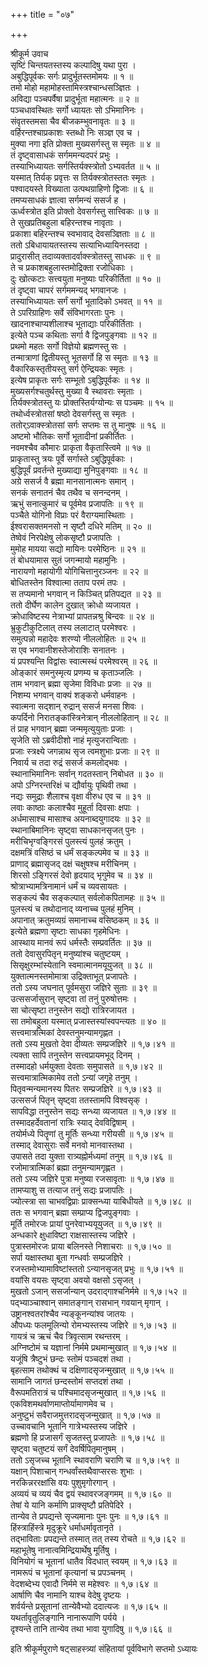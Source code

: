 +++
title = "०७"

+++

श्रीकूर्म उवाच  
सृष्टिं चिन्तयतस्तस्य कल्पादिषु यथा पुरा ।  
अबुद्धिपूर्वकः सर्गः प्रादुर्भूतस्तमोमयः ॥ १ ॥  
तमो मोहो महामोहस्तामिस्त्रश्चान्धसञ्ज्ञितः ।  
अविद्या पञ्चपर्वैषा प्रादुर्भूता महात्मनः ॥ २ ॥  
पञ्चधावस्थितः सर्गो ध्यायतः सो ऽभिमानिनः ।  
संवृतस्तमसा चैव बीजकम्भुवनावृतः ॥ ३ ॥  
वर्हिरन्तश्चाप्रकाशः स्तब्धो निः सञ्ज्ञ एव च ।  
मुक्या नगा इति प्रोक्ता मुख्यसर्गस्तु स स्मृतः ॥ ४ ॥  
तं दृष्ट्वासाधकं सर्गममन्यदपरं प्रभुः ।  
तस्याभिध्यायतः सर्गस्तिर्यक्स्त्रोतो ऽभ्यवर्तत ॥ ५ ॥  
यस्मात् तिर्यक् प्रवृत्तः स तिर्यक्स्त्रोतस्ततः स्मृतः ।  
पश्वादयस्ते विख्याता उत्पथग्राहिणो द्विजाः ॥ ६ ॥  
तमप्यसाधकं ज्ञात्वा सर्गमन्यं ससर्ज ह ।  
ऊर्ध्वस्त्रोत इति प्रोक्तो देवसर्गस्तु सात्त्विकः ॥ ७ ॥  
ते सुखप्रतिबहुला बहिरन्तश्च नावृताः ।  
प्रकाशा बहिरन्तश्च स्वभावाद् देवसञ्ज्ञिताः ॥ ८ ॥  
ततो ऽबिधायायतस्तस्य सत्याभिध्यायिनस्तदा ।  
प्रादुरासीत् तदाव्यक्तादर्वाक्स्त्रोतस्तु साधकः ॥ ९ ॥  
ते च प्रकाशबहुलास्तमोद्रिक्ता रजोधिकाः ।  
दुः खोत्कटाः सत्त्वयुता मनुष्याः परिकीर्तिता ॥ १० ॥  
तं दृष्ट्वा चापरं सर्गममन्यद् भगवानजः ।  
तस्याभिध्यायतः सर्गं सर्गो भूतादिको ऽभवत् ॥ ११ ॥  
ते ऽपरिग्राहिणः सर्वे संविभागरताः पुनः ।  
खादनाश्चाप्यशीलाश्च भूताद्याः परिकीर्तिताः ।  
इत्येते पञ्च कथिताः सर्गा वै द्विजपुङ्गवाः ॥ १२ ॥  
प्रथमो महतः सर्गो विज्ञेयो ब्रह्मणस्तु सः ।  
तन्मात्राणां द्वितीयस्तु भूतसर्गो हि स स्मृतः ॥ १३ ॥  
वैकारिकस्तृतीयस्तु सर्ग ऐन्द्रियकः स्मृतः ।  
इत्येष प्राकृतः सर्गः सम्भूतो ऽबुद्धिपूर्वकः ॥ १४ ॥  
मुख्यसर्गश्चतुर्थस्तु मुख्या वै स्थावराः स्मृताः ।  
तिर्यक्स्त्रोतस्तु यः प्रोक्तस्तिर्यग्योन्यः स पञ्चमः ॥ १५ ॥  
तथोर्ध्वस्त्रोतसां षष्ठो देवसर्गस्तु स स्मृतः ।  
ततोर्ऽवाक्स्त्रोतसां सर्गः सप्तमः स तु मानुषः ॥ १६ ॥  
अष्टमो भौतिकः सर्गो भूतादीनां प्रकीर्तितः ।  
नवमश्चैव कौमारः प्राकृता वैकृतास्त्विमे ॥ १७ ॥  
प्राकृतास्तु त्रयः पूर्वे सर्गास्ते ऽबुद्धिपूर्वकाः ।  
बुद्धिपूर्वं प्रवर्तन्ते मुख्याद्या मुनिपुङ्गवाः ॥ १८ ॥  
अग्रे ससर्ज वै ब्रह्मा मानसानात्मनः समान् ।  
सनकं सनातनं चैव तथैव च सनन्दनम् ।  
ऋभुं सनात्कुमारं च पूर्वमेव प्रजापतिः ॥ १९ ॥  
पञ्चैते योगिनो विप्राः परं वैराग्यमास्थिताः ।  
ईश्वरासक्तमनसो न सृष्टौ दधिरे मतिम् ॥ २० ॥  
तेष्वेवं निरपेक्षेषु लोकसृष्टौ प्रजापतिः ।  
मुमोह मायया सद्यो मायिनः परमेष्ठिनः ॥ २१ ॥  
तं बोधयामास सुतं जगन्मायो महामुनिः ।  
नारायणो महायोगी योगिचित्तानुरञ्जनः ॥ २२ ॥  
बोधितस्तेन विश्वात्मा तताप परमं तपः ।  
स तप्यमानो भगवान् न किञ्चित् प्रतिपद्यत ॥ २३ ॥  
ततो दीर्घेण कालेन दुखात् क्रोधो व्यजायत ।  
क्रोधाविष्टस्य नेत्राभ्यां प्रापतन्नश्रु बिन्दवः ॥ २४ ॥  
भ्रुकुटीकुटिलात् तस्य ललाटात् परमेश्वरः ।  
समुत्पन्नो महादेवः शरण्यो नीललोहितः ॥ २५ ॥  
स एव भगवानीशस्तेजोराशिः सनातनः ।  
यं प्रपश्यन्ति विद्वांसः स्वात्मस्थं परमेश्वरम् ॥ २६ ॥  
ओङ्कारं समनुस्मृत्य प्रणम्य च कृताञ्जलिः ।  
ताम भगवान् ब्रह्मा सृजेमा विविधाः प्रजाः ॥ २७ ॥  
निशम्य भगवान् वाक्यं शङ्करो धर्मवाहनः ।  
स्वात्मना सद्शान् रुद्रान् ससर्ज मनसा शिवः ।  
कपर्दिनो निरातङ्कांस्त्रिनेत्रान् नीललोहितान् ॥ २८ ॥  
तं प्राह भगवान् ब्रह्मा जन्ममृत्युयुताः प्रजाः ।  
सृजेति सो ऽब्रवीदीशो नाहं मृत्युजरान्विताः ।  
प्रजाः स्त्रक्ष्ये जगन्नाथ सृज त्वमशुभाः प्रजाः ॥ २९ ॥  
निवार्य च तदा रुद्रं ससर्ज कमलोद्भवः ।  
स्थानाभिमानिनः सर्वान् गदतस्तान् निबोधत ॥ ३० ॥  
अपो ऽग्निरन्तरिक्षं च द्यौर्वायुः पृथिवी तथा ।  
नद्यः समुद्राः शैलाश्च वृक्षा वीरुध एव च ॥ ३१ ॥  
लवाः काष्ठाः कलाश्चैव मुहूर्ता दिवसाः क्षपाः ।  
अर्धमासाश्च मासाश्च अयनाब्दयुगादयः ॥ ३२ ॥  
स्थानाबिमानिनः सृष्ट्वा साधकानसृजत् पुनः ।  
मरीचिभृग्वङ्गिरसं पुलस्त्यं पुलहं क्रतुम् ।  
दक्षमत्रिं वसिष्ठं च धर्मं सङ्कल्पमेव च ॥ ३३ ॥  
प्राणाद् ब्रह्मासृजद् दक्षं चक्षुषश्च मरीचिनम् ।  
शिरसो ऽङ्गिरसं देवो हृदयाद् भृगुमेव च ॥ ३४ ॥  
श्रोत्राभ्यामत्रिनामानं धर्मं च व्यवसायतः ।  
सङ्कल्पं चैव सङ्कल्पात् सर्वलोकपितामहः ॥ ३५ ॥  
पुलस्त्यं च तथोदानाद् व्यनाच्च पुलहं मुनिम् ।  
अपानात् क्रतुमव्यग्रं समानाच्च वसिष्ठकम् ॥ ३६ ॥  
इत्येते ब्रह्मणा सृष्टाः साधका गृहमेधिनः ।  
आस्थाय मानवं रूपं धर्मस्तैः सम्प्रवर्तितः ॥ ३७ ॥  
ततो देवासुरपितृन् मनुष्यांश्च चतुष्टयम् ।  
सिसृक्षुरम्भांस्येतानि स्वमात्मानमयूयुजत् ॥ ३८ ॥  
युक्तात्मनस्तमोमात्रा उद्रिक्ताभूत् प्रजापतेः ।  
ततो ऽस्य जघनात् पूर्वमसुरा जज्ञिरे सुताः ॥ ३९ ॥  
उत्ससर्जासुरान् सृष्ट्वा तां तनुं पुरुषोत्तमः ।  
सा चोत्सृष्टा तनुस्तेन सद्यो रात्रिरजायत ।  
सा तमोबहुला यस्मात् प्रजास्तस्यांस्वपन्त्यतः ॥ ४० ॥  
सत्त्वमात्रत्मिकां देवस्तनुमन्यामगृह्णत ।  
ततो ऽस्य मुखतो देवा दीव्यतः सम्प्रजज्ञिरे ॥ १,७।४१ ॥  
त्यक्ता सापि तनुस्तेन सत्त्वप्रायमभूद् दिनम् ।  
तस्मादहो धर्मयुक्ता देवताः समुपासते ॥ १,७।४२ ॥  
सत्त्वमात्रात्मिकामेव ततो ऽन्यां जगृहे तनुम् ।  
पितृवन्मन्यमानस्य पितरः सम्प्रजज्ञिरे ॥ १,७।४३ ॥  
उत्ससर्ज पितृन् सृष्ट्वा ततस्तामपि विश्वसृक् ।  
सापविद्धा तनुस्तेन सद्यः सन्ध्या व्यजायत ॥ १,७।४४ ॥  
तस्मादहर्देवतानां रात्रिः स्याद् देवविद्विषाम् ।  
तयोर्मध्ये पितॄणां तु मूर्तिः सन्ध्या गरीयसी ॥ १,७।४५ ॥  
तस्माद् देवासुराः सर्वे मनवो मानवास्तथा ।  
उपासते तदा युक्ता रात्र्यह्नोर्मध्यमां तनुम् ॥ १,७।४६ ॥  
रजोमात्रात्मिकां ब्रह्मा तनुमन्यामगृह्णत ।  
ततो ऽस्य जज्ञिरे पुत्रा मनुष्या रजसावृताः ॥ १,७।४७ ॥  
तामप्याशु स तत्याज तनुं सद्यः प्रजापतिः ।  
ज्योत्स्त्रा सा चाभवद्विप्राः प्राक्सन्ध्या याबिधीयते ॥ १,७।४८ ॥  
ततः स भगवान् ब्रह्मा सम्प्राप्य द्विजपुङ्गवाः ।  
मूर्ति तमोरजः प्रायां पुनरेवाभ्ययूयुजत् ॥ १,७।४९ ॥  
अन्धकारे क्षुधाविष्टा राक्षसास्तस्य जज्ञिरे ।  
पुत्रास्तमोरजः प्राया बलिनस्ते निशाचराः ॥ १,७।५० ॥  
सर्पा यक्षास्तथा बूता गन्धर्वाः सम्प्रजज्ञिरे ।  
रजस्तमोभ्यामाविष्टांस्ततो ऽन्यानसृजत् प्रभुः ॥ १,७।५१ ॥  
वयांसि वयसः सृष्ट्वा अवयो वक्षसो ऽसृजत् ।  
मुखतो ऽजान् ससर्जान्यान् उदराद्गाश्चनिर्ममे ॥ १,७।५२ ॥  
पद्भ्याञ्चाश्वान् समातङ्गान् रासभान् गवयान् मृगान् ।  
उष्ट्रानश्वतरांश्चैव न्यङ्कूनन्यांश्व जातयः ।  
औपध्यः फलमूलिन्यो रोमभ्यस्तस्य जज्ञिरे ॥ १,७।५३ ॥  
गायत्रं च ऋचं चैव त्रिवृत्साम रथन्तरम् ।  
अग्निष्टोमं च यज्ञानां निर्ममे प्रथमान्मुखात् ॥ १,७।५४ ॥  
यजूंषि त्रैष्टुभं छन्दः स्तोमं पञ्चदशं तथा ।  
बृहत्साम तथोक्थं च दक्षिणादसृजन्मुखात् ॥ १,७।५५ ॥  
सामानि जागतं छन्दस्तोमं सप्तदशं तथा ।  
वैरूपमतिरात्रं च पश्चिमादसृजन्मुखात् ॥ १,७।५६ ॥  
एकविशमथर्वाणमाप्तोर्यामाणमेव च ।  
अनुष्टुभं सवैराजमुत्तरादसृजन्मुखात् ॥ १,७।५७ ॥  
उच्चावचानि भूतानि गात्रेभ्यस्तस्य जज्ञिरे ।  
ब्रह्मणो हि प्रजासर्गं सृजतस्तु प्रजापतेः ॥ १,७।५८ ॥  
सृष्ट्वा चतुष्टयं सर्गं देवर्षिपितृमानुषम् ।  
ततो ऽसृजच्च भूतानि स्थावराणि चराणि च ॥ १,७।५९ ॥  
यक्षान् पिशाचान् गन्धर्वांस्तथैवाप्सरसः शुभाः ।  
नरकिन्नररक्षांसि वयः पुशुमृगोरगान् ।  
अव्ययं च व्ययं चैव द्वयं स्थावरजङ्गमम् ॥ १,७।६० ॥  
तेषां ये यानि कर्माणि प्राक्सृष्टौ प्रतिपेदिरे ।  
तान्येव ते प्रपद्यन्ते सृज्यमानाः पुनः पुनः ॥ १,७।६१ ॥  
हिंस्त्राहिंस्त्रे मृदुक्रूरे धर्माधर्मावृतानृते ।  
तद्भाविताः प्रपद्यन्ते तस्मात् तत् तस्य रोचते ॥ १,७।६२ ॥  
महाभूतेषु नानात्वमिन्द्रियार्थेषु मूर्तिषु ।  
विनियोगं च भूतानां धातैव विदधात् स्वयम् ॥ १,७।६३ ॥  
नामरूपं च भूतानां कृत्यानां च प्रपञ्चनम् ।  
वेदशब्देभ्य एवादौ निर्ममे स महेश्वरः ॥ १,७।६४ ॥  
आर्षाणि चैव नामानि याश्च वेदेषु दृष्टयः ।  
शर्वर्यन्ते प्रसूतानां तान्येवैभ्यो ददात्यजः ॥ १,७।६५ ॥  
यथर्तावृतुलिङ्गानि नानारूपाणि पर्यये ।  
दृश्यन्ते तानि तान्येव तथा भावा युगादिषु ॥ १,७।६६ ॥  
    
इति श्रीकूर्मपुराणे षट्साहस्त्र्यां संहितायां पूर्वविभागे सप्तमो ऽध्यायः
